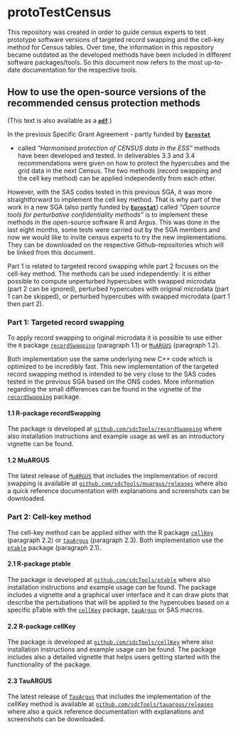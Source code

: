 <!-- README.md is generated from README.Rmd. Please edit that file -->

# protoTestCensus

This repository was created in order to guide census experts to test
prototype software versions of targeted record swapping and the cell-key
method for Census tables. Over time, the information in this repository
became outdated as the developed methods have been included in different
software packages/tools. So this document now refers to the most
up-to-date documentation for the respective tools.

## How to use the open-source versions of the recommended census protection methods

(This text is also available as a
[**`pdf`**](https://github.com/sdcTools/protoTestCensus/blob/master/How_to.pdf).)

In the previous Specific Grant Agreement - partly funded by
[**`Eurostat`**](https://ec.europa.eu/eurostat/cros/content/harmonised-protection-census-data_en)
- called *“Harmonised protection of CENSUS data in the ESS”* methods
have been developed and tested. In deliverables 3.3 and 3.4
recommendations were given on how to protect the hypercubes and the grid
data in the next Census. The two methods (record swapping and the cell
key method) can be applied independently from each other.

However, with the SAS codes tested in this previous SGA, it was more
straightforward to implement the cell key method. That is why part of
the work in a new SGA (also partly funded by
[**`Eurostat`**](https://ec.europa.eu/eurostat/cros/content/perturbative-confidentiality-methods_en))
called *“Open source tools for perturbative confidentiality methods”* is
to implement these methods in the open-source software R and Argus. This
was done in the last eight months, some tests were carried out by the
SGA members and now we would like to invite census experts to try the
new implementations. They can be downloaded on the respective
Github-repositories which will be linked from this document.

Part 1 is related to targeted record swapping while part 2 focuses on
the cell-key method. The methods can be used independently: it is either
possible to compute unperturbed hypercubes with swapped microdata (part
2 can be ignored), perturbed hypercubes with original microdata (part 1
can be skipped), or perturbed hypercubes with swapped microdata (part 1
then part 2).

### Part 1: Targeted record swapping

To apply record swapping to original microdata it is possible to use
either the `R` package
[`recordSwapping`](https://github.com/sdcTools/recordSwapping)
(paragraph 1.1) or [`MuARGUS`](https://github.com/sdcTools/muargus)
(paragraph 1.2).

Both implementation use the same underlying new C++ code which is
optimized to be incredibly fast. This new implementation of the targeted
record swapping method is intended to be very close to the SAS codes
tested in the previous SGA based on the ONS codes. More information
regarding the small differences can be found in the vignette of the
[`recordSwapping`](https://github.com/sdcTools/recordSwapping) package.

#### 1.1 R-package recordSwapping

The package is developed at
[`github.com/sdcTools/recordSwapping`](https://github.com/sdcTools/recordSwapping)
where also installation instructions and example usage as well as an
introductory vignette can be found.

#### 1.2 MuARGUS

The latest release of [`MuARGUS`](https://github.com/sdcTools/muargus)
that includes the implementation of record swapping is available at
[`github.com/sdcTools/muargus/releases`](https://github.com/sdcTools/muargus/releases)
where also a quick reference documentation with explanations and
screenshots can be downloaded.

### Part 2: Cell-key method

The cell-key method can be applied either with the R package
[`cellKey`](https://github.com/sdcTools/cellKey) (paragraph 2.2) or
[`tauArgus`](https://github.com/sdcTools/tauargus) (paragraph 2.3). Both
implementation use the [`ptable`](https://github.com/sdcTools/ptable)
package (paragraph 2.1).

#### 2.1 R-package ptable

The package is developed at
[`github.com/sdcTools/ptable`](https://github.com/sdcTools/ptable) where
also installation instructions and example usage can be found. The
package includes a vignette and a graphical user interface and it can
draw plots that describe the pertubations that will be applied to the
hypercubes based on a specific pTable with the
[`cellKey`](https://github.com/sdcTools/cellKey) package,
[`tauArgus`](https://github.com/sdcTools/tauargus) or SAS macros.

#### 2.2 R-package cellKey

The package is developed at
[`github.com/sdcTools/cellKey`](https://github.com/sdcTools/cellKey)
where also installation instructions and example usage can be found. The
package includes also a detailed vignette that helps users getting
started with the functionality of the package.

#### 2.3 TauARGUS

The latest release of [`TauArgus`](https://github.com/sdcTools/tauargus)
that includes the implementation of the cellKey method is available at
[`github.com/sdcTools/tauargus/releases`](https://github.com/sdcTools/tauargus/releases)
where also a quick reference documentation with explanations and
screenshots can be downloaded.
